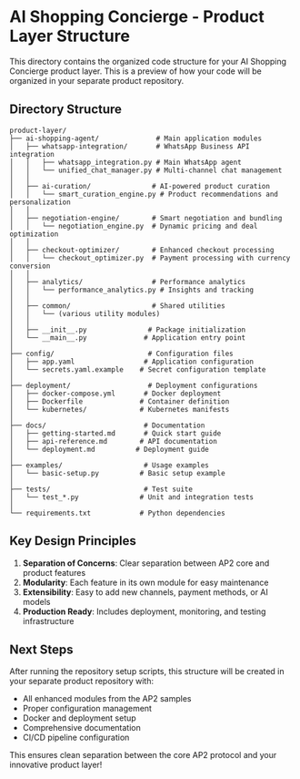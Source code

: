 # AI Shopping Concierge - Product Layer Structure

This directory contains the organized code structure for your AI Shopping Concierge product layer. This is a preview of how your code will be organized in your separate product repository.

## Directory Structure

```
product-layer/
├── ai-shopping-agent/              # Main application modules
│   ├── whatsapp-integration/       # WhatsApp Business API integration
│   │   ├── whatsapp_integration.py # Main WhatsApp agent
│   │   └── unified_chat_manager.py # Multi-channel chat management
│   │
│   ├── ai-curation/               # AI-powered product curation
│   │   └── smart_curation_engine.py # Product recommendations and personalization
│   │
│   ├── negotiation-engine/        # Smart negotiation and bundling
│   │   └── negotiation_engine.py  # Dynamic pricing and deal optimization
│   │
│   ├── checkout-optimizer/        # Enhanced checkout processing
│   │   └── checkout_optimizer.py  # Payment processing with currency conversion
│   │
│   ├── analytics/                 # Performance analytics
│   │   └── performance_analytics.py # Insights and tracking
│   │
│   ├── common/                    # Shared utilities
│   │   └── (various utility modules)
│   │
│   ├── __init__.py               # Package initialization
│   └── __main__.py              # Application entry point
│
├── config/                       # Configuration files
│   ├── app.yaml                 # Application configuration
│   └── secrets.yaml.example    # Secret configuration template
│
├── deployment/                   # Deployment configurations
│   ├── docker-compose.yml       # Docker deployment
│   ├── Dockerfile              # Container definition
│   └── kubernetes/             # Kubernetes manifests
│
├── docs/                        # Documentation
│   ├── getting-started.md       # Quick start guide
│   ├── api-reference.md        # API documentation
│   └── deployment.md          # Deployment guide
│
├── examples/                    # Usage examples
│   └── basic-setup.py          # Basic setup example
│
├── tests/                       # Test suite
│   └── test_*.py               # Unit and integration tests
│
└── requirements.txt            # Python dependencies
```

## Key Design Principles

1. **Separation of Concerns**: Clear separation between AP2 core and product features
2. **Modularity**: Each feature in its own module for easy maintenance
3. **Extensibility**: Easy to add new channels, payment methods, or AI models
4. **Production Ready**: Includes deployment, monitoring, and testing infrastructure

## Next Steps

After running the repository setup scripts, this structure will be created in your separate product repository with:

- All enhanced modules from the AP2 samples
- Proper configuration management
- Docker and deployment setup
- Comprehensive documentation
- CI/CD pipeline configuration

This ensures clean separation between the core AP2 protocol and your innovative product layer!